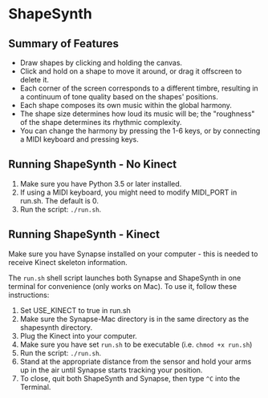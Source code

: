 # ShapeSynth

## Summary of Features

* Draw shapes by clicking and holding the canvas.
* Click and hold on a shape to move it around, or drag it offscreen to delete it.
* Each corner of the screen corresponds to a different timbre, resulting in a continuum of tone quality based on the shapes' positions.
* Each shape composes its own music within the global harmony.
* The shape size determines how loud its music will be; the "roughness" of the shape determines its rhythmic complexity.
* You can change the harmony by pressing the 1-6 keys, or by connecting a MIDI keyboard and pressing keys.

## Running ShapeSynth - No Kinect

1. Make sure you have Python 3.5 or later installed.
2. If using a MIDI keyboard, you might need to modify MIDI_PORT in run.sh. The default is 0.
3. Run the script: `./run.sh`.

## Running ShapeSynth - Kinect

Make sure you have Synapse installed on your computer - this is needed to receive Kinect skeleton information.

The `run.sh` shell script launches both Synapse and ShapeSynth in one terminal for convenience (only works on Mac). To use it, follow these instructions:

1. Set USE_KINECT to true in run.sh
2. Make sure the Synapse-Mac directory is in the same directory as the shapesynth directory.
3. Plug the Kinect into your computer.
4. Make sure you have set `run.sh` to be executable (i.e. `chmod +x run.sh`)
5. Run the script: `./run.sh`.
6. Stand at the appropriate distance from the sensor and hold your arms up in the air until Synapse starts tracking your position.
7. To close, quit both ShapeSynth and Synapse, then type `^C` into the Terminal.
